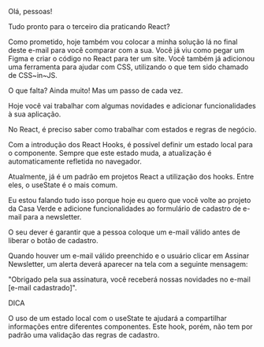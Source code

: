 Olá, pessoas!

Tudo pronto para o terceiro dia praticando React?

Como prometido, hoje também vou colocar a minha solução lá no final deste e-mail para você comparar com a sua.
Você já viu como pegar um Figma e criar o código no React para ter um site. Você também já adicionou uma ferramenta para ajudar com CSS, utilizando o que tem sido chamado de CSS~in~JS.

O que falta? Ainda muito! Mas um passo de cada vez.

Hoje você vai trabalhar com algumas novidades e adicionar funcionalidades à sua aplicação.

No React, é preciso saber como trabalhar com estados e regras de negócio.

Com a introdução dos React Hooks, é possível definir um estado local para o componente. Sempre que este estado muda, a atualização é automaticamente refletida no navegador.

Atualmente, já é um padrão em projetos React a utilização dos hooks. Entre eles, o useState é o mais comum.

Eu estou falando tudo isso porque hoje eu quero que você volte ao projeto da Casa Verde e adicione funcionalidades ao formulário de cadastro de e-mail para a newsletter.

O seu dever é garantir que a pessoa coloque um e-mail válido antes de liberar o botão de cadastro.

Quando houver um e-mail válido preenchido e o usuário clicar em Assinar Newsletter, um alerta deverá aparecer na tela com a seguinte mensagem:

"Obrigado pela sua assinatura, você receberá nossas novidades no e-mail [e-mail cadastrado]".

DICA

O uso de um estado local com o useState te ajudará a compartilhar informações entre diferentes componentes. Este hook, porém, não tem por padrão uma validação das regras de cadastro.
